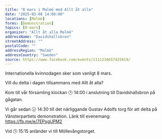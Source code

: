 ```yaml
---
title: "8 mars i Malmö med Allt åt alla"
date: "2025-03-08 14:00:00"
locations: [Malmö]
forms: [Demonstration]
topics: [8-mars]
organizer: "Allt åt alla Malmö"
addressName: "Davidshallsbron"
streetAddress: ""
postalCode: ""
addressRegion: "Malmö"
addressCountry: "Sweden"
source: https://www.facebook.com/events/1111234657425819/
---
```

Internationella kvinnodagen sker som vanligt 8 mars.

Vill du delta i dagen tillsammans med Allt åt alla?

Kom till vår församling klockan 🕑 14:00 i anslutning till Davidshallsbron på gågatan.

Vi går sedan 🕝 14:30 till det närliggande Gustav Adolfs torg för att delta på Vänsterpartiets demonstration. Länk till evenemang: https://fb.me/e/7EPsgUPM2

Vid 🕒 15:15 anländer vi till Möllevångstorget.
